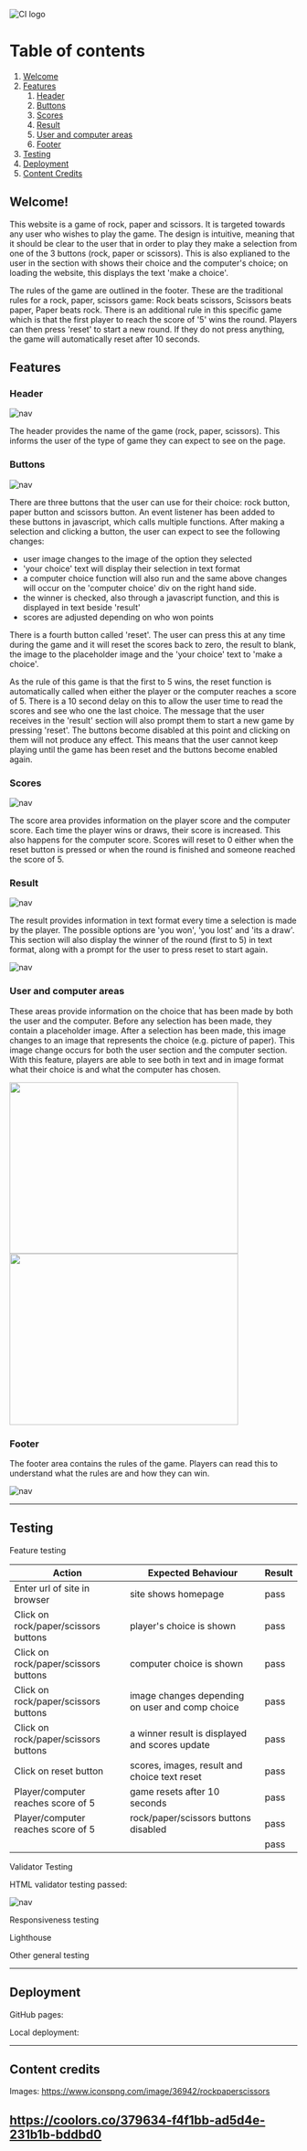 ![CI logo](https://codeinstitute.s3.amazonaws.com/fullstack/ci_logo_small.png)

# Table of contents
1. [Welcome](#welcome)
2. [Features](#features)
    1. [Header](#header)
    2. [Buttons](#buttons)
    3. [Scores](#scores)
    4. [Result](#result)
    5. [User and computer areas](#usercomputerareas)
    6. [Footer](#footer)
3. [Testing](#testing)
4. [Deployment](#deployment)
4. [Content Credits](#credits)

<a name="welcome"></a>
## Welcome! 

This website is a game of rock, paper and scissors. It is targeted towards any user who wishes to play the game. The design is intuitive, meaning that it should be clear to the user that in order to play they make a selection from one of the 3 buttons (rock, paper or scissors). This is also explianed to the user in the section with shows their choice and the computer's choice; on loading the website, this displays the text 'make a choice'.

The rules of the game are outlined in the footer. These are the traditional rules for a rock, paper, scissors game: Rock beats scissors, Scissors beats paper, Paper beats rock. There is an additional rule in this specific game which is that the first player to reach the score of '5' wins the round. Players can then press 'reset' to start a new round. If they do not press anything, the game will automatically reset after 10 seconds.



<a name="features"></a>
## Features 

<a name="header"></a>
### Header 

![nav](assets/images/header.jpg)

The header provides the name of the game (rock, paper, scissors). This informs the user of the type of game they can expect to see on the page.

<a name="buttons"></a>
### Buttons 

![nav](assets/images/buttons.jpg)

There are three buttons that the user can use for their choice: rock button, paper button and scissors button. An event listener has been added to these buttons in javascript, which calls multiple functions. After making a selection and clicking a button, the user can expect to see the following changes:
- user image changes to the image of the option they selected
- 'your choice' text will display their selection in text format
- a computer choice function will also run and the same above changes will occur on the 'computer choice' div on the right hand side.
- the winner is checked, also through a javascript function, and this is displayed in text beside 'result'
- scores are adjusted depending on who won points

There is a fourth button called 'reset'. The user can press this at any time during the game and it will reset the scores back to zero, the result to blank, the image to the placeholder image and the 'your choice' text to 'make a choice'.

As the rule of this game is that the first to 5 wins, the reset function is automatically called when either the player or the computer reaches a score of 5. There is a 10 second delay on this to allow the user time to read the scores and see who one the last choice. The message that the user receives in the 'result' section will also prompt them to start a new game by pressing 'reset'. The buttons become disabled at this point and clicking on them will not produce any effect. This means that the user cannot keep playing until the game has been reset and the buttons become enabled again.

<a name="scores"></a>
### Scores 

![nav](assets/images/scores.jpg)

The score area provides information on the player score and the computer score. Each time the player wins or draws, their score is increased. This also happens for the computer score. Scores will reset to 0 either when the reset button is pressed or when the round is finished and someone reached the score of 5. 

<a name="result"></a>
### Result 

![nav](assets/images/result.jpg)

The result provides information in text format every time a selection is made by the player. The possible options are 'you won', 'you lost' and 'its a draw'. This section will also display the winner of the round (first to 5) in text format, along with a prompt for the user to press reset to start again.

![nav](assets/images/resultgame.jpg)

<a name="usercomputerareas"></a>
### User and computer areas 

These areas provide information on the choice that has been made  by both the user and the computer. Before any selection has been made, they contain a placeholder image. After a selection has been made, this image changes to an image that represents the choice (e.g. picture of paper). This image change occurs for both the user section and the computer section. With this feature, players are able to see both in text and in image format what their choice is and what the computer has chosen.

<img src="assets/images/userchoice.jpg" width="400" height="300"/>
<img src="assets/images/compchoice.jpg" width="400" height="300"/>

<a name="footer"></a>
### Footer 

The footer area contains the rules of the game. Players can read this to understand what the rules are and how they can win.

![nav](assets/images/footer.jpg)

------

<a name="testing"></a>
## Testing 

Feature testing

| Action        | Expected Behaviour  | Result | 
| ------------- | ------------- | ------------- | 
| Enter url of site in browser  | site shows homepage | pass | 
| Click on rock/paper/scissors buttons  | player's choice is shown  | pass | 
| Click on rock/paper/scissors buttons  | computer choice is shown  | pass | 
| Click on rock/paper/scissors buttons | image changes depending on user and comp choice | pass |
| Click on rock/paper/scissors buttons | a winner result is displayed and scores update  | pass |
| Click on reset button | scores, images, result and choice text reset  | pass |
| Player/computer reaches score of 5  | game resets after 10 seconds  | pass |
| Player/computer reaches score of 5   | rock/paper/scissors buttons disabled| pass |
|    | | pass |

Validator Testing

HTML validator testing passed:

![nav](assets/images/html.jpg)

Responsiveness testing

Lighthouse

Other general testing

------

<a name="deployment"></a>
## Deployment 

 GitHub pages:

 Local deployment:

---

<a name="credits"></a>
## Content credits 


Images: https://www.iconspng.com/image/36942/rockpaperscissors

https://coolors.co/379634-f4f1bb-ad5d4e-231b1b-bddbd0
---
